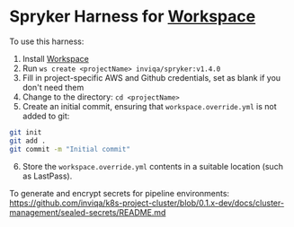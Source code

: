 # Spryker Harness for [Workspace]

To use this harness:

1. Install [Workspace]
2. Run `ws create <projectName> inviqa/spryker:v1.4.0`
3. Fill in project-specific AWS and Github credentials, set as blank if you don't need them
4. Change to the <projectName> directory: `cd <projectName>`
5. Create an initial commit, ensuring that `workspace.override.yml` is not added to git:
```bash
git init
git add .
git commit -m "Initial commit"
```
6. Store the `workspace.override.yml` contents in a suitable location (such as LastPass).

To generate and encrypt secrets for pipeline environments: 
https://github.com/inviqa/k8s-project-cluster/blob/0.1.x-dev/docs/cluster-management/sealed-secrets/README.md

[Workspace]: https://github.com/my127/workspace
